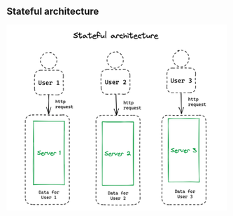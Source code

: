 ## Stateful architecture

![Stateful architecture](https://raw.githubusercontent.com/AndersDeath/holy-theory/main/images/12-stateful-architecture.png)

